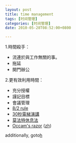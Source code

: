 ```yaml
---
layout: post
title: time management
tags: [时间管理]
categories: [时间管理]
date: 2010-05-28T08:52:00+0800

---
```



1.時間殺手：

*  流連於與工作無關的事。
*  拖延
*  開門辦公

2.更有效利用時間：

*  充分授權
*  謹記目標
*  會議管理
*  [8/2 rule][8_2_rule]
*  [30秒電梯演講][30]
*  [莫法特休息法][Link 1]
*  [Occam's razor][Occam_s razor] ([zh])

additionally, goto[h]


[8_2_rule]: http://en.wikipedia.org/wiki/Pareto_principle
[30]: http://wiki.mbalib.com/wiki/%E9%BA%A6%E8%82%AF%E9%94%A130%E7%A7%92%E7%94%B5%E6%A2%AF%E7%90%86%E8%AE%BA
[Link 1]: http://baike.baidu.com/view/1637764.htm
[Occam_s razor]: http://en.wikipedia.org/wiki/Occam&#39;s_razor
[zh]: http://zh.wikipedia.org/zh/%E5%A5%A5%E5%8D%A1%E5%A7%86%E5%89%83%E5%88%80
[h]: http://baike.baidu.com/view/102959.htm